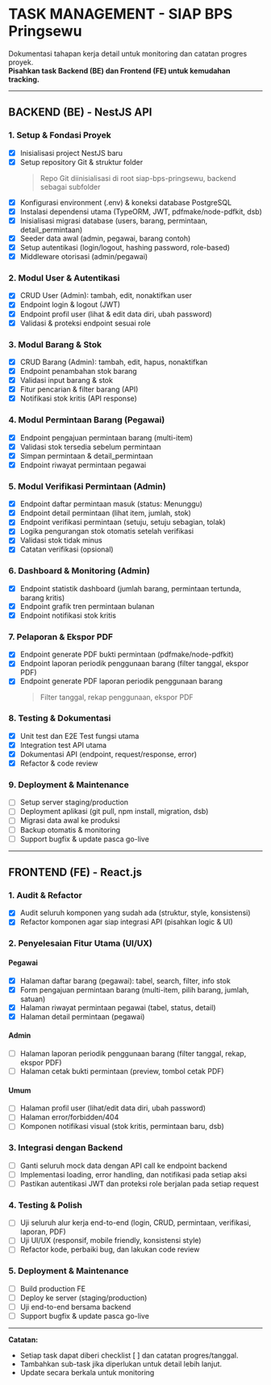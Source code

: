 # TASK MANAGEMENT - SIAP BPS Pringsewu

Dokumentasi tahapan kerja detail untuk monitoring dan catatan progres proyek.  
**Pisahkan task Backend (BE) dan Frontend (FE) untuk kemudahan tracking.**

---

## BACKEND (BE) - NestJS API

### 1. Setup & Fondasi Proyek

- [x] Inisialisasi project NestJS baru
- [x] Setup repository Git & struktur folder
  > Repo Git diinisialisasi di root siap-bps-pringsewu, backend sebagai subfolder
- [x] Konfigurasi environment (.env) & koneksi database PostgreSQL
- [x] Instalasi dependensi utama (TypeORM, JWT, pdfmake/node-pdfkit, dsb)
- [x] Inisialisasi migrasi database (users, barang, permintaan, detail_permintaan)
- [x] Seeder data awal (admin, pegawai, barang contoh)
- [x] Setup autentikasi (login/logout, hashing password, role-based)
- [x] Middleware otorisasi (admin/pegawai)

### 2. Modul User & Autentikasi

- [x] CRUD User (Admin): tambah, edit, nonaktifkan user
- [x] Endpoint login & logout (JWT)
- [x] Endpoint profil user (lihat & edit data diri, ubah password)
- [x] Validasi & proteksi endpoint sesuai role

### 3. Modul Barang & Stok

- [x] CRUD Barang (Admin): tambah, edit, hapus, nonaktifkan
- [x] Endpoint penambahan stok barang
- [x] Validasi input barang & stok
- [x] Fitur pencarian & filter barang (API)
- [x] Notifikasi stok kritis (API response)

### 4. Modul Permintaan Barang (Pegawai)

- [x] Endpoint pengajuan permintaan barang (multi-item)
- [x] Validasi stok tersedia sebelum permintaan
- [x] Simpan permintaan & detail_permintaan
- [x] Endpoint riwayat permintaan pegawai

### 5. Modul Verifikasi Permintaan (Admin)

- [x] Endpoint daftar permintaan masuk (status: Menunggu)
- [x] Endpoint detail permintaan (lihat item, jumlah, stok)
- [x] Endpoint verifikasi permintaan (setuju, setuju sebagian, tolak)
- [x] Logika pengurangan stok otomatis setelah verifikasi
- [x] Validasi stok tidak minus
- [x] Catatan verifikasi (opsional)

### 6. Dashboard & Monitoring (Admin)

- [x] Endpoint statistik dashboard (jumlah barang, permintaan tertunda, barang kritis)
- [x] Endpoint grafik tren permintaan bulanan
- [x] Endpoint notifikasi stok kritis

### 7. Pelaporan & Ekspor PDF

- [x] Endpoint generate PDF bukti permintaan (pdfmake/node-pdfkit)
- [x] Endpoint laporan periodik penggunaan barang (filter tanggal, ekspor PDF)
- [x] Endpoint generate PDF laporan periodik penggunaan barang
  > Filter tanggal, rekap penggunaan, ekspor PDF

### 8. Testing & Dokumentasi

- [x] Unit test dan E2E Test fungsi utama
- [x] Integration test API utama
- [x] Dokumentasi API (endpoint, request/response, error)
- [x] Refactor & code review

### 9. Deployment & Maintenance

- [ ] Setup server staging/production
- [ ] Deployment aplikasi (git pull, npm install, migration, dsb)
- [ ] Migrasi data awal ke produksi
- [ ] Backup otomatis & monitoring
- [ ] Support bugfix & update pasca go-live

---

## FRONTEND (FE) - React.js

### 1. Audit & Refactor

- [x] Audit seluruh komponen yang sudah ada (struktur, style, konsistensi)
- [x] Refactor komponen agar siap integrasi API (pisahkan logic & UI)

### 2. Penyelesaian Fitur Utama (UI/UX)

#### Pegawai

- [x] Halaman daftar barang (pegawai): tabel, search, filter, info stok
- [x] Form pengajuan permintaan barang (multi-item, pilih barang, jumlah, satuan)
- [x] Halaman riwayat permintaan pegawai (tabel, status, detail)
- [x] Halaman detail permintaan (pegawai)

#### Admin

- [ ] Halaman laporan periodik penggunaan barang (filter tanggal, rekap, ekspor PDF)
- [ ] Halaman cetak bukti permintaan (preview, tombol cetak PDF)

#### Umum

- [ ] Halaman profil user (lihat/edit data diri, ubah password)
- [ ] Halaman error/forbidden/404
- [ ] Komponen notifikasi visual (stok kritis, permintaan baru, dsb)

### 3. Integrasi dengan Backend

- [ ] Ganti seluruh mock data dengan API call ke endpoint backend
- [ ] Implementasi loading, error handling, dan notifikasi pada setiap aksi
- [ ] Pastikan autentikasi JWT dan proteksi role berjalan pada setiap request

### 4. Testing & Polish

- [ ] Uji seluruh alur kerja end-to-end (login, CRUD, permintaan, verifikasi, laporan, PDF)
- [ ] Uji UI/UX (responsif, mobile friendly, konsistensi style)
- [ ] Refactor kode, perbaiki bug, dan lakukan code review

### 5. Deployment & Maintenance

- [ ] Build production FE
- [ ] Deploy ke server (staging/production)
- [ ] Uji end-to-end bersama backend
- [ ] Support bugfix & update pasca go-live

---

**Catatan:**

- Setiap task dapat diberi checklist [ ] dan catatan progres/tanggal.
- Tambahkan sub-task jika diperlukan untuk detail lebih lanjut.
- Update secara berkala untuk monitoring

